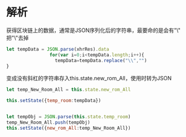 # 解析

获得区块链上的数据，通常是JSON序列化后的字符串，最要命的是会有"\\\"   
把"\\\"去掉   
```javascript
let tempData = JSON.parse(xhrRes).data
                for(var i=0;i<tempData.length;i++){
                  tempData=tempData.replace("\\","")
}
```
变成没有斜杠的字符串存入this.state.new_rom_All，使用时转为JSON

```javascript
let temp_New_Room_All = this.state.new_rom_All

this.setState({temp_room:tempData})


let tempObj = JSON.parse(this.state.temp_room)
temp_New_Room_All.push(tempObj)
this.setState({new_rom_All:temp_New_Room_All})
```